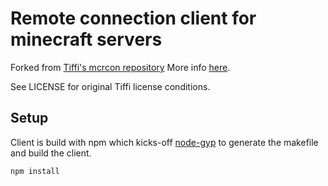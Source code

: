 Remote connection client for minecraft servers
==============================================

Forked from [Tiffi's mcrcon repository](https://github.com/pvdheijden/mcrcon)
More info [here](http://forums.bukkit.org/threads/admin-rcon-mcrcon-remote-connection-client-for-minecraft-servers.70910/).

See LICENSE for original Tiffi license conditions.

## Setup
Client is build with npm which kicks-off [node-gyp](https://github.com/TooTallNate/node-gyp) to generate the makefile and build the client.
```
npm install
```


